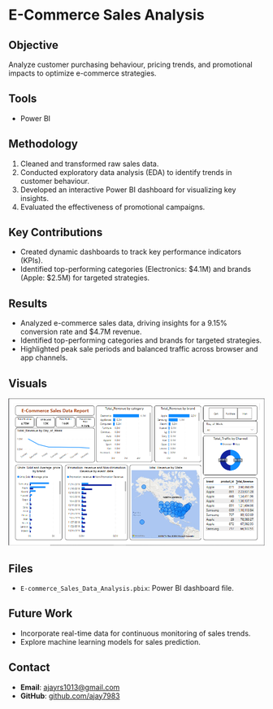 # E-Commerce Sales Analysis

## Objective
Analyze customer purchasing behaviour, pricing trends, and promotional impacts to optimize e-commerce strategies.

## Tools
- Power BI

## Methodology
1. Cleaned and transformed raw sales data.
2. Conducted exploratory data analysis (EDA) to identify trends in customer behaviour.
3. Developed an interactive Power BI dashboard for visualizing key insights.
4. Evaluated the effectiveness of promotional campaigns.

## Key Contributions
- Created dynamic dashboards to track key performance indicators (KPIs).
- Identified top-performing categories (Electronics: $4.1M) and brands (Apple: $2.5M) for targeted strategies.

## Results
- Analyzed e-commerce sales data, driving insights for a 9.15% conversion rate and $4.7M revenue.
- Identified top-performing categories and brands for targeted strategies.
- Highlighted peak sale periods and balanced traffic across browser and app channels.

## Visuals
![Dashboard Screenshot](https://github.com/Ajay7983/Power-BI-Projects/blob/main/E-commerce%20Sales%20Analysis/Dashboard.png)

## Files
- `E-commerce_Sales_Data_Analysis.pbix`: Power BI dashboard file.

## Future Work
- Incorporate real-time data for continuous monitoring of sales trends.
- Explore machine learning models for sales prediction.

## Contact
- **Email**: ajayrs1013@gmail.com
- **GitHub**: [github.com/ajay7983](https://github.com/ajay7983)

